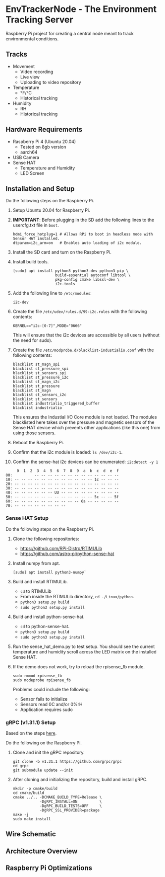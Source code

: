 # EnvTrackerNode - The Environment Tracking Server

Raspberry Pi project for creating a central node meant to track environmental conditions.

## Tracks
- Movement
  - Video recording
  - Live view
  - Uploading to video repository
- Temperature
  - °F/°C
  - Historical tracking
- Humidity
  - RH
  - Historical tracking

## Hardware Requirements
- Raspberry Pi 4 (Ubuntu 20.04)
  - Tested on 8gb version
  - aarch64
- USB Camera
- Sense HAT
  - Temperature and Humidity
  - LED Screen

## Installation and Setup
Do the following steps on the Raspberry Pi.
1) Setup Ubuntu 20.04 for Raspberry Pi.
2) **IMPORTANT**: Before plugging in the SD add the following lines to the
   usercfg.txt file in `boot`.

   ```
   hdmi_force_hotplug=1 # Allows RPi to boot in headless mode with Sensor HAT installed.
   dtparam=i2c_arm=on   # Enables auto loading of i2c module.
   ```

3) Install the SD card and turn on the Raspberry Pi.
3) Install build tools.

   ```
   [sudo] apt install python3 python3-dev python3-pip \
                      build-essential autoconf libtool \
                      pkg-config cmake libssl-dev \
                      i2c-tools
   ```

4) Add the following line to `/etc/modules`:

   ```
   i2c-dev
   ```

5) Create the file `/etc/udev/rules.d/99-i2c.rules` with the following contents:

   ```
   KERNEL=="i2c-[0-7]",MODE="0666"
   ```

   This will ensure that the i2c devices are accessible by all users (without
   the need for sudo).

7) Create the file `/etc/modprobe.d/blacklist-industialio.conf` with the
   following contents:

   ```
   blacklist st_magn_spi
   blacklist st_pressure_spi
   blacklist st_sensors_spi
   blacklist st_pressure_i2c
   blacklist st_magn_i2c
   blacklist st_pressure
   blacklist st_magn
   blacklist st_sensors_i2c
   blacklist st_sensors
   blacklist industrialio_triggered_buffer
   blacklist industrialio
   ```

   This ensures the Industial I/O Core module is not loaded. The modules
   blacklisted here takes over the pressure and magnetic sensors of the Sense
   HAT device which prevents other applications (like this one) from using those
   sensors.

8) Reboot the Raspberry Pi.
9) Confirm that the i2c module is loaded: `ls /dev/i2c-1`.
10) Confirm the sense-hat i2c devices can be enumerated: `i2cdetect -y 1`

   ```
        0  1  2  3  4  5  6  7  8  9  a  b  c  d  e  f
   00:          -- -- -- -- -- -- -- -- -- -- -- -- --
   10: -- -- -- -- -- -- -- -- -- -- -- -- 1c -- -- --
   20: -- -- -- -- -- -- -- -- -- -- -- -- -- -- -- --
   30: -- -- -- -- -- -- -- -- -- -- -- -- -- -- -- --
   40: -- -- -- -- -- -- UU -- -- -- -- -- -- -- -- --
   50: -- -- -- -- -- -- -- -- -- -- -- -- 5c -- -- 5f
   60: -- -- -- -- -- -- -- -- -- -- 6a -- -- -- -- --
   70: -- -- -- -- -- -- -- --
   ```

### Sense HAT Setup
Do the following steps on the Raspberry Pi.
1) Clone the following repositories:
   - https://github.com/RPi-Distro/RTIMULib
   - https://github.com/astro-pi/python-sense-hat
2) Install numpy from apt.

   ```
   [sudo] apt install python3-numpy`
   ```

3) Build and install RTIMULib.
   - `cd` to RTIMULib
   - From inside the RTIMULib directory, `cd ./Linux/python`.
   - `python3 setup.py build`
   - `sudo python3 setup.py install`
4) Build and install python-sense-hat.
   - `cd` to python-sense-hat.
   - `python3 setup.py build`
   - `sudo python3 setup.py install`
5) Run the sense\_hat\_demo.py to test setup. You should see the current
   temperature and humidity scroll across the LED matrix on the installed Sense
   HAT.
6) If the demo does not work, try to reload the rpisense_fb module.

   ```
   sudo rmmod rpisense_fb
   sudo modeprobe rpisense_fb
   ```

   Problems could include the following:
   - Sensor fails to initialize
   - Sensors read 0C and/or 0%rH
   - Application requires sudo


### gRPC (v1.31.1) Setup
Based on the steps [here](https://github.com/grpc/grpc/blob/master/BUILDING.md).

Do the following on the Raspberry Pi.

1) Clone and init the gRPC repository.

   ```
   git clone -b v1.31.1 https://github.com/grpc/grpc
   cd grpc
   git submodule update --init
   ```

2) After cloning and initializing the repository, build and install gRPC.

   ```
   mkdir -p cmake/build
   cd cmake/build
   cmake ../.. -DCMAKE_BUILD_TYPE=Release \
               -DgRPC_INSTALL=ON          \
               -DgRPC_BUILD_TESTS=OFF     \
               -DgRPC_SSL_PROVIDER=package
   make -j
   sudo make install
   ```

<!---
## Cross Compilation on Ubuntu 20.04 (x86_64) to RPi Ubuntu 20.04 (aarch64)
This section describes the steps necessary to build the C++ code in an Ubuntu
20.04 (x86_64) environment.

On the main/host machine (Ubuntu 20.04 - x86_64), install the following
dependencies.

```
[sudo] apt install gcc-aarch64-linux-gnu g++-aarch64-linux-gnu
```

From the grpc repository:

```
mkdir -p cmake/rpi_build
cd cmake/rpi_build
cmake ../.. -DCMAKE_TOOLCHAIN_FILE=/home/jpai/Documents/EnvTrackerNode/toolchain/ubuntu_rpi_aarch64_toolchain.cmake \
            -DCMAKE_BUILD_TYPE=Release \
            -DCMAKE_INSTALL_PREFIX=/home/jpai/grpc_aarch64/grpc_install
make -j2
make install
```
--->

## Wire Schematic

## Architecture Overview

## Raspberry Pi Optimizations
